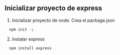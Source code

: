 ## Inicializar proyecto de express

1. Inicializar proyecto de node. Crea el package.json

```bash
  npm init -y
```

2. Instalar express

```bash
  npm install express
```
